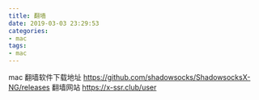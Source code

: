 ```yaml
---
title: 翻墙
date: 2019-03-03 23:29:53
categories:
- mac
tags:
- mac
---
```





mac 翻墙软件下载地址
https://github.com/shadowsocks/ShadowsocksX-NG/releases
翻墙网站 
https://x-ssr.club/user

